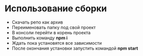 # Использование сборки

- Скачать репо как архив
- Переименовать папку под свой проект
- В консоли перейти в корень проекта
- Выполнить команду **npm i**
- Ждать пока установятся все зависимости
- После окончания установки запустить командой **npm start**